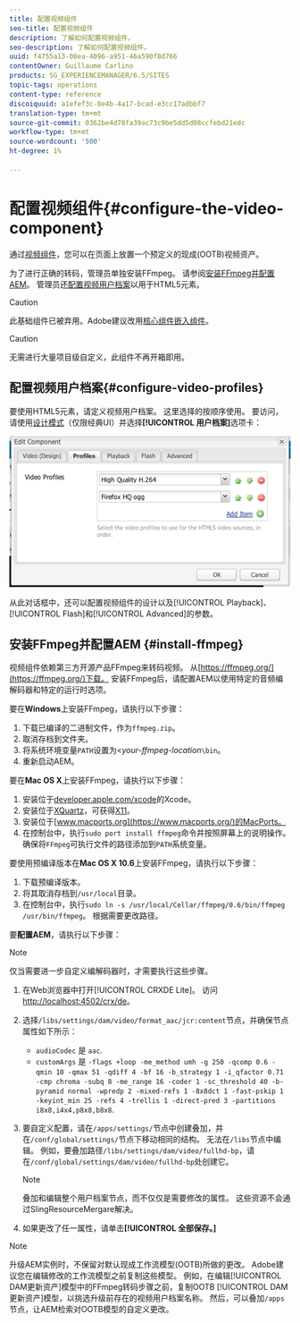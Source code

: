 ```yaml
---
title: 配置视频组件
seo-title: 配置视频组件
description: 了解如何配置视频组件。
seo-description: 了解如何配置视频组件。
uuid: f4755a13-08ea-4096-a951-46a590f8d766
contentOwner: Guillaume Carlino
products: SG_EXPERIENCEMANAGER/6.5/SITES
topic-tags: operations
content-type: reference
discoiquuid: a1efef3c-0e4b-4a17-bcad-e3cc17adbbf7
translation-type: tm+mt
source-git-commit: 0362be4d78fa39ac73c9be5dd5d08ccfebd21edc
workflow-type: tm+mt
source-wordcount: '500'
ht-degree: 1%

---
```



# 配置视频组件{#configure-the-video-component}

通过[视频组件](/help/sites-authoring/default-components-foundation.md#video)，您可以在页面上放置一个预定义的现成(OOTB)视频资产。

为了进行正确的转码，管理员单独安装FFmpeg。 请参阅[安装FFmpeg并配置AEM](#install-ffmpeg)。 管理员还[配置视频用户档案](#configure-video-profiles)以用于HTML5元素。

>[!CAUTION]
>
>此基础组件已被弃用。Adobe建议改用[核心组件嵌入组件](https://experienceleague.adobe.com/docs/experience-manager-core-components/using/components/embed.html)。

>[!CAUTION]
>
>无需进行大量项目级自定义，此组件不再开箱即用。

## 配置视频用户档案{#configure-video-profiles}

要使用HTML5元素，请定义视频用户档案。 这里选择的按顺序使用。 要访问，请使用[设计模式](/help/sites-authoring/default-components-designmode.md)（仅限经典UI）并选择&#x200B;**[!UICONTROL 用户档案]**&#x200B;选项卡：

![chlimage_1-317](assets/chlimage_1-317.png)

从此对话框中，还可以配置视频组件的设计以及[!UICONTROL Playback]、[!UICONTROL Flash]和[!UICONTROL Advanced]的参数。

## 安装FFmpeg并配置AEM {#install-ffmpeg}

视频组件依赖第三方开源产品FFmpeg来转码视频。 从[https://ffmpeg.org/](https://ffmpeg.org/)下载。 安装FFmpeg后，请配置AEM以使用特定的音频编解码器和特定的运行时选项。

要在&#x200B;**Windows**&#x200B;上安装FFmpeg，请执行以下步骤：

1. 下载已编译的二进制文件，作为`ffmpeg.zip`。
1. 取消存档到文件夹。
1. 将系统环境变量`PATH`设置为&lt;*your-ffmpeg-location*`\bin`。
1. 重新启动AEM。

要在&#x200B;**Mac OS X**&#x200B;上安装FFmpeg，请执行以下步骤：

1. 安装位于[developer.apple.com/xcode](https://developer.apple.com/xcode/)的Xcode。
1. 安装位于[XQuartz](https://www.xquartz.org)，可获得[X11](https://support.apple.com/en-us/HT201341)。
1. 安装位于[www.macports.org](https://www.macports.org/)的MacPorts。
1. 在控制台中，执行`sudo port install ffmpeg`命令并按照屏幕上的说明操作。 确保将`FFmpeg`可执行文件的路径添加到`PATH`系统变量。

要使用预编译版本在&#x200B;**Mac OS X 10.6**&#x200B;上安装FFmpeg，请执行以下步骤：

1. 下载预编译版本。
1. 将其取消存档到`/usr/local`目录。
1. 在控制台中，执行`sudo ln -s /usr/local/Cellar/ffmpeg/0.6/bin/ffmpeg /usr/bin/ffmpeg`。 根据需要更改路径。

要&#x200B;**配置AEM**，请执行以下步骤：

>[!NOTE]
>
>仅当需要进一步自定义编解码器时，才需要执行这些步骤。

1. 在Web浏览器中打开[!UICONTROL CRXDE Lite]。 访问[http://localhost:4502/crx/de](http://localhost:4502/crx/de)。
2. 选择`/libs/settings/dam/video/format_aac/jcr:content`节点，并确保节点属性如下所示：

   * `audioCodec` 是 `aac`.
   * `customArgs` 是 `-flags +loop -me_method umh -g 250 -qcomp 0.6 -qmin 10 -qmax 51 -qdiff 4 -bf 16 -b_strategy 1 -i_qfactor 0.71 -cmp chroma -subq 8 -me_range 16 -coder 1 -sc_threshold 40 -b-pyramid normal -wpredp 2 -mixed-refs 1 -8x8dct 1 -fast-pskip 1 -keyint_min 25 -refs 4 -trellis 1 -direct-pred 3 -partitions i8x8,i4x4,p8x8,b8x8`.

3. 要自定义配置，请在`/apps/settings/`节点中创建叠加，并在`/conf/global/settings/`节点下移动相同的结构。 无法在`/libs`节点中编辑。 例如，要叠加路径`/libs/settings/dam/video/fullhd-bp`，请在`/conf/global/settings/dam/video/fullhd-bp`处创建它。

   >[!NOTE]
   >
   >叠加和编辑整个用户档案节点，而不仅仅是需要修改的属性。 这些资源不会通过SlingResourceMergare解决。

4. 如果更改了任一属性，请单击&#x200B;**[!UICONTROL 全部保存。]**

>[!NOTE]
>
>升级AEM实例时，不保留对默认现成工作流模型(OOTB)所做的更改。 Adobe建议您在编辑修改的工作流模型之前复制这些模型。 例如，在编辑[!UICONTROL DAM更新资产]模型中的FFmpeg转码步骤之前，复制OOTB [!UICONTROL DAM更新资产]模型，以挑选升级前存在的视频用户档案名称。 然后，可以叠加`/apps`节点，让AEM检索对OOTB模型的自定义更改。
